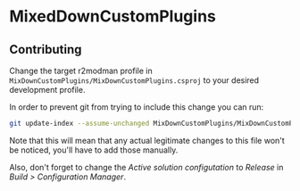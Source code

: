 # MixedDownCustomPlugins

## Contributing

Change the target r2modman profile in
`MixDownCustomPlugins/MixDownCustomPlugins.csproj` to your desired development
profile.

In order to prevent git from trying to include this change you can run:
```sh
git update-index --assume-unchanged MixDownCustomPlugins/MixDownCustomPlugins.csproj
```

Note that this will mean that any actual legitimate changes to this file won't
be noticed, you'll have to add those manually.

Also, don't forget to change the *Active solution configutation* to *Release*
in *Build > Configuration Manager*.
